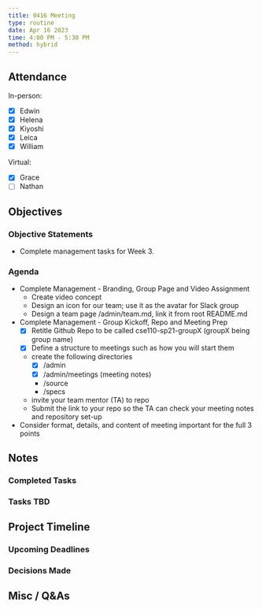 ```yaml
---
title: 0416 Meeting
type: routine
date: Apr 16 2023
time: 4:00 PM - 5:30 PM
method: hybrid
---
```


## Attendance

In-person:

- [x] Edwin
- [x] Helena
- [x] Kiyoshi
- [x] Leica
- [x] William

Virtual:

- [x] Grace
- [ ] Nathan

## Objectives

### Objective Statements

- Complete management tasks for Week 3.

### Agenda

- Complete Management - Branding, Group Page and Video Assignment
    - Create video concept
    - Design an icon for our team; use it as the avatar for Slack group
    - Design a team page /admin/team.md, link it from root README.md
- Complete Management - Group Kickoff, Repo and Meeting Prep
    - [x] Retitle Github Repo to be called cse110-sp21-groupX (groupX being group name)
    - [x] Define a structure to meetings such as how you will start them
    - create the following directories
        - [x] /admin
        - [x] /admin/meetings (meeting notes)
        - /source
        - /specs
    - invite your team mentor (TA) to repo
    - Submit the link to your repo so the TA can check your meeting notes and repository set-up
- Consider format, details, and content of meeting important for the full 3 points

## Notes

### Completed Tasks

### Tasks TBD

## Project Timeline

### Upcoming Deadlines

### Decisions Made

## Misc / Q&As
